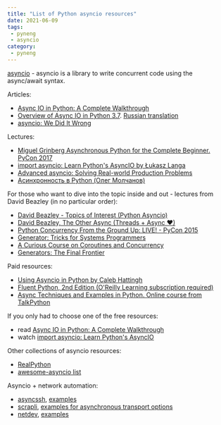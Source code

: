 ```yaml
---
title: "List of Python asyncio resources"
date: 2021-06-09
tags:
 - pyneng
 - asyncio
category:
 - pyneng
---
```


[asyncio](https://docs.python.org/3/library/asyncio.html) - asyncio is
a library to write concurrent code using the async/await syntax.

Articles:

* [Async IO in Python: A Complete Walkthrough](https://realpython.com/async-io-python/)
* [Overview of Async IO in Python 3.7](https://stackabuse.com/overview-of-async-io-in-python-3-7/). [Russian translation](https://webdevblog.ru/obzor-async-io-v-python-3-7/)
* [asyncio: We Did It Wrong](https://www.roguelynn.com/words/asyncio-we-did-it-wrong/)

Lectures:

* [Miguel Grinberg Asynchronous Python for the Complete Beginner. PyCon 2017](https://youtu.be/iG6fr81xHKA)
* [import asyncio: Learn Python's AsyncIO by Łukasz Langa](https://www.youtube.com/playlist?list=PLhNSoGM2ik6SIkVGXWBwerucXjgP1rHmB)
* [Advanced asyncio: Solving Real-world Production Problems](https://www.roguelynn.com/talks/advanced-asyncio/)
* [Асинхронность в Python (Олег Молчанов)](https://www.youtube.com/playlist?list=PLlWXhlUMyooawilqK4lPXRvxtbYiw34S8)

For those who want to dive into the topic inside and out - lectures from David Beazley (in no particular order):

* [David Beazley -  Topics of Interest (Python Asyncio)](https://www.youtube.com/watch?v=ZzfHjytDceU)
* [David Beazley, The Other Async (Threads + Async ❤)](https://www.youtube.com/watch?v=x1ndXuw7S0s)
* [Python Concurrency From the Ground Up: LIVE! - PyCon 2015](https://youtu.be/MCs5OvhV9S4)
* [Generator: Tricks for Systems Programmers](http://www.dabeaz.com/generators-uk/)
* [A Curious Course on Coroutines and Concurrency](https://www.youtube.com/watch?v=Z_OAlIhXziw)
* [Generators: The Final Frontier](https://www.youtube.com/watch?v=D1twn9kLmYg)


Paid resources:

* [Using Asyncio in Python by Caleb Hattingh](https://www.amazon.com/Using-Asyncio-Python-Understanding-Asynchronous/dp/1492075337)
* [Fluent Python, 2nd Edition (O'Reilly Learning subscription required)](https://learning.oreilly.com/library/view/fluent-python-2nd/9781492056348/)
* [Async Techniques and Examples in Python. Online course from TalkPython](https://training.talkpython.fm/courses/explore_async_python/async-in-python-with-threading-and-multiprocessing)

If you only had to choose one of the free resources:

* read [Async IO in Python: A Complete Walkthrough](https://realpython.com/async-io-python/)
* watch [import asyncio: Learn Python's AsyncIO](https://www.youtube.com/playlist?list=PLhNSoGM2ik6SIkVGXWBwerucXjgP1rHmB)

Other collections of asyncio resources:

* [RealPython](https://realpython.com/async-io-python/#articles)
* [awesome-asyncio list](https://github.com/timofurrer/awesome-asyncio)

Asyncio + network automation:

* [asyncssh](https://asyncssh.readthedocs.io/en/latest/), [examples](https://github.com/natenka/pyneng-examples/tree/main/asyncio/asyncio02_libs/asyncssh)
* [scrapli](https://carlmontanari.github.io/scrapli/user_guide/basic_usage/), [examples for asynchronous transport options](https://github.com/natenka/pyneng-examples/tree/main/asyncio/asyncio02_libs/scrapli)
* [netdev](http://netdev.readthedocs.io/), [examples](https://github.com/natenka/pyneng-examples/tree/main/asyncio/asyncio02_libs/netdev)

